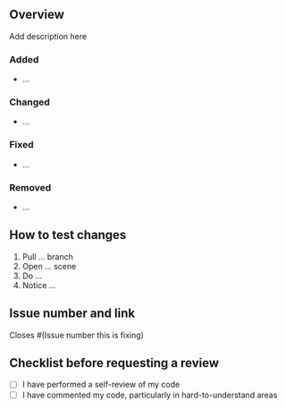 ## Overview
Add description here

<!--Remove headings that dont apply to your PR-->
### Added
- ...
### Changed
- ...
### Fixed
- ...
### Removed
- ...

<!--If there is no way to test, remove this section-->
## How to test changes
1. Pull ... branch
2. Open ... scene
3. Do ...
4. Notice ...

## Issue number and link
Closes #(Issue number this is fixing)
<!--Please ensure your issue is fully linked after creating, 
GitHub has been failing to link them when we use "Closes"-->

## Checklist before requesting a review
- [ ] I have performed a self-review of my code
- [ ] I have commented my code, particularly in hard-to-understand areas
